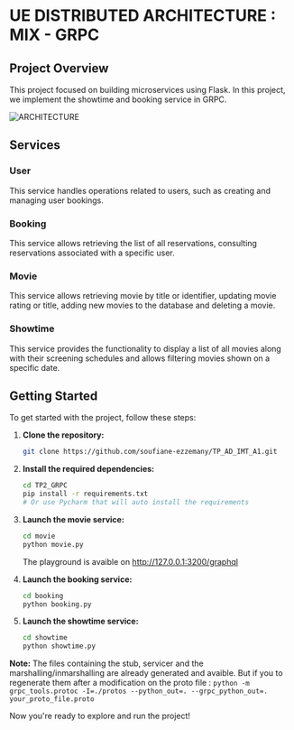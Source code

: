 # UE DISTRIBUTED ARCHITECTURE : MIX - GRPC

## Project Overview
This project focused on building microservices using Flask. In this project, we implement the showtime and booking service in GRPC.

![ARCHITECTURE](https://helene-coullon.fr/images/graphql.png)

## Services
### User
This service handles operations related to users, such as creating and managing user bookings.
### Booking
This service allows retrieving the list of all reservations, consulting reservations associated with a specific user.
### Movie
This service allows retrieving movie by title or identifier, updating movie rating or title, adding new movies to the database and deleting a movie.
### Showtime
This service provides the functionality to display a list of all movies along with their screening schedules and allows filtering movies shown on a specific date.
## Getting Started

To get started with the project, follow these steps:

1. **Clone the repository:**

    ```bash
    git clone https://github.com/soufiane-ezzemany/TP_AD_IMT_A1.git
    ```

2. **Install the required dependencies:**

    ```bash
    cd TP2_GRPC
    pip install -r requirements.txt
    # Or use Pycharm that will auto install the requirements
    ```

3. **Launch the movie service:**
     ```bash
    cd movie
    python movie.py
    ```
   The playground is avaible on http://127.0.0.1:3200/graphql

4. **Launch the booking service:**
     ```bash
    cd booking
    python booking.py
    ```
5. **Launch the showtime service:**
     ```bash
    cd showtime
    python showtime.py
    ```
**Note:** The files containing the stub, servicer and the marshalling/inmarshalling are already generated and avaible.
But if you to regenerate them after a modification on the proto file : 
    ```
  python -m grpc_tools.protoc -I=./protos --python_out=. --grpc_python_out=. your_proto_file.proto
    ```

Now you're ready to explore and run the project!
